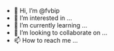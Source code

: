 - 👋 Hi, I’m @fvbip
- 👀 I’m interested in ...
- 🌱 I’m currently learning ...
- 💞️ I’m looking to collaborate on ...
- 📫 How to reach me ...

<!---
fvbip/fvbip is a ✨ special ✨ repository because its `README.md` (this file) appears on your GitHub profile.
You can click the Preview link to take a look at your changes.
--->

